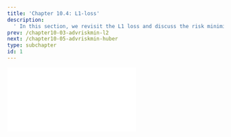 ```yaml
---
title: 'Chapter 10.4: L1-loss'
description:
  ' In this section, we revisit the L1 loss and discuss the risk minimizer and the optimal constant model. '
prev: /chapter10-03-advriskmin-l2
next: /chapter10-05-advriskmin-huber
type: subchapter
id: 1
---
```



<!-- Hier jetzt die neuen Links einpflegen -->

<!--
<exercise id="1" title="Video Lecture">
<iframe width="100%" height="480" src="https://www.youtube.com/embed/OVD0HDZ39IU" frameborder="0" allow="accelerometer; autoplay; encrypted-media; gyroscope; picture-in-picture" allowfullscreen></iframe>
</exercise>
-->


<exercise id="2" title="Slides">
<object data="pdfs/10/slides-regression-l1.pdf" type="application/pdf" style="width:100%;height:480px">
    <embed src="pdfs/10/slides-regression-l1.pdf" type="application/pdf" />
</object>
</exercise>


